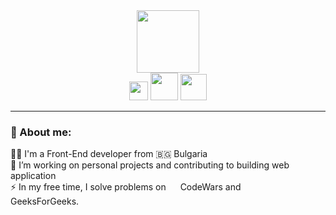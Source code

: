 <div align="center">
<img src="https://media.giphy.com/media/cIn5fTcjnKhStIeAef/giphy.gif" width="100" align="center"/>
  <div class="badges">
  <a href="#"><img src="https://www.edigitalagency.com.au/wp-content/uploads/new-linkedin-logo-white-black-png.png" width="30"/></a>
  <a href="#"><img src="https://brandslogos.com/wp-content/uploads/images/large/youtube-icon-logo.png" width="44"></a>
  <a href="#"><img src="https://icon-library.com/images/portfolio-icon-png/portfolio-icon-png-0.jpg" width="42"></a>
  </div>
 </div>
 
  ---
  
  ###  🦸 About me:
 👨‍💻  I'm a Front-End developer from 🇧🇬 Bulgaria <br>
 :telescope:  I’m working on personal projects and contributing to building web application <br>
 :zap:  In my free time, I solve problems on 
 <img src="https://w7.pngwing.com/pngs/581/289/png-transparent-codewars-logos-brands-icon.png" width="15"> CodeWars 
 and 
 <img src="https://upload.wikimedia.org/wikipedia/commons/thumb/4/43/GeeksforGeeks.svg/2560px-GeeksforGeeks.svg.png" width="20" height="10">
 GeeksForGeeks.
                                                                                  

